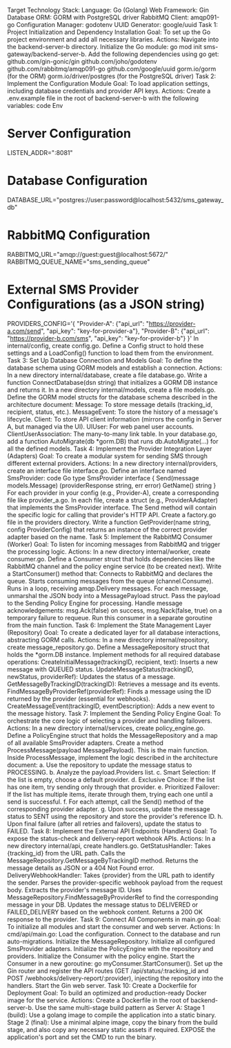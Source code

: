 Target Technology Stack:
Language: Go (Golang)
Web Framework: Gin
Database ORM: GORM with PostgreSQL driver
RabbitMQ Client: amqp091-go
Configuration Manager: godotenv
UUID Generator: google/uuid
Task 1: Project Initialization and Dependency Installation
Goal: To set up the Go project environment and add all necessary libraries.
Actions:
Navigate into the backend-server-b directory.
Initialize the Go module: go mod init sms-gateway/backend-server-b.
Add the following dependencies using go get:
github.com/gin-gonic/gin
github.com/joho/godotenv
github.com/rabbitmq/amqp091-go
github.com/google/uuid
gorm.io/gorm (for the ORM)
gorm.io/driver/postgres (for the PostgreSQL driver)
Task 2: Implement the Configuration Module
Goal: To load application settings, including database credentials and provider API keys.
Actions:
Create a .env.example file in the root of backend-server-b with the following variables:
code
Env
# Server Configuration
LISTEN_ADDR=":8081"

# Database Configuration
DATABASE_URL="postgres://user:password@localhost:5432/sms_gateway_db"

# RabbitMQ Configuration
RABBITMQ_URL="amqp://guest:guest@localhost:5672/"
RABBITMQ_QUEUE_NAME="sms_sending_queue"

# External SMS Provider Configurations (as a JSON string)
PROVIDERS_CONFIG='{
  "Provider-A": {"api_url": "https://provider-a.com/send", "api_key": "key-for-provider-a"},
  "Provider-B": {"api_url": "https://provider-b.com/sms", "api_key": "key-for-provider-b"}
}'
In internal/config, create config.go. Define a Config struct to hold these settings and a LoadConfig() function to load them from the environment.
Task 3: Set Up Database Connection and Models
Goal: To define the database schema using GORM models and establish a connection.
Actions:
In a new directory internal/database, create a file database.go. Write a function ConnectDatabase(dsn string) that initializes a GORM DB instance and returns it.
In a new directory internal/models, create a file models.go. Define the GORM model structs for the database schema described in the architecture document:
Message: To store message details (tracking_id, recipient, status, etc.).
MessageEvent: To store the history of a message's lifecycle.
Client: To store API client information (mirrors the config in Server A, but managed via the UI).
UIUser: For web panel user accounts.
ClientUserAssociation: The many-to-many link table.
In your database.go, add a function AutoMigrate(db *gorm.DB) that runs db.AutoMigrate(...) for all the defined models.
Task 4: Implement the Provider Integration Layer (Adapters)
Goal: To create a modular system for sending SMS through different external providers.
Actions:
In a new directory internal/providers, create an interface file interface.go. Define an interface named SmsProvider:
code
Go
type SmsProvider interface {
    Send(message models.Message) (providerResponse string, err error)
    GetName() string
}
For each provider in your config (e.g., Provider-A), create a corresponding file like provider_a.go.
In each file, create a struct (e.g., ProviderAAdapter) that implements the SmsProvider interface. The Send method will contain the specific logic for calling that provider's HTTP API.
Create a factory.go file in the providers directory. Write a function GetProvider(name string, config ProviderConfig) that returns an instance of the correct provider adapter based on the name.
Task 5: Implement the RabbitMQ Consumer (Worker)
Goal: To listen for incoming messages from RabbitMQ and trigger the processing logic.
Actions:
In a new directory internal/worker, create consumer.go.
Define a Consumer struct that holds dependencies like the RabbitMQ channel and the policy engine service (to be created next).
Write a StartConsumer() method that:
Connects to RabbitMQ and declares the queue.
Starts consuming messages from the queue (channel.Consume).
Runs in a loop, receiving amqp.Delivery messages.
For each message, unmarshal the JSON body into a MessagePayload struct.
Pass the payload to the Sending Policy Engine for processing.
Handle message acknowledgements: msg.Ack(false) on success, msg.Nack(false, true) on a temporary failure to requeue.
Run this consumer in a separate goroutine from the main function.
Task 6: Implement the State Management Layer (Repository)
Goal: To create a dedicated layer for all database interactions, abstracting GORM calls.
Actions:
In a new directory internal/repository, create message_repository.go.
Define a MessageRepository struct that holds the *gorm.DB instance.
Implement methods for all required database operations:
CreateInitialMessage(trackingID, recipient, text): Inserts a new message with QUEUED status.
UpdateMessageStatus(trackingID, newStatus, providerRef): Updates the status of a message.
GetMessageByTrackingID(trackingID): Retrieves a message and its events.
FindMessageByProviderRef(providerRef): Finds a message using the ID returned by the provider (essential for webhooks).
CreateMessageEvent(trackingID, eventDescription): Adds a new event to the message history.
Task 7: Implement the Sending Policy Engine
Goal: To orchestrate the core logic of selecting a provider and handling failovers.
Actions:
In a new directory internal/services, create policy_engine.go.
Define a PolicyEngine struct that holds the MessageRepository and a map of all available SmsProvider adapters.
Create a method ProcessMessage(payload MessagePayload). This is the main function.
Inside ProcessMessage, implement the logic described in the architecture document:
a. Use the repository to update the message status to PROCESSING.
b. Analyze the payload.Providers list.
c. Smart Selection: If the list is empty, choose a default provider.
d. Exclusive Choice: If the list has one item, try sending only through that provider.
e. Prioritized Failover: If the list has multiple items, iterate through them, trying each one until a send is successful.
f. For each attempt, call the Send() method of the corresponding provider adapter.
g. Upon success, update the message status to SENT using the repository and store the provider's reference ID.
h. Upon final failure (after all retries and failovers), update the status to FAILED.
Task 8: Implement the External API Endpoints (Handlers)
Goal: To expose the status-check and delivery-report webhook APIs.
Actions:
In a new directory internal/api, create handlers.go.
GetStatusHandler:
Takes {tracking_id} from the URL path.
Calls the MessageRepository.GetMessageByTrackingID method.
Returns the message details as JSON or a 404 Not Found error.
DeliveryWebhookHandler:
Takes {provider} from the URL path to identify the sender.
Parses the provider-specific webhook payload from the request body.
Extracts the provider's message ID.
Uses MessageRepository.FindMessageByProviderRef to find the corresponding message in your DB.
Updates the message status to DELIVERED or FAILED_DELIVERY based on the webhook content.
Returns a 200 OK response to the provider.
Task 9: Connect All Components in main.go
Goal: To initialize all modules and start the consumer and web server.
Actions:
In cmd/api/main.go:
Load the configuration.
Connect to the database and run auto-migrations.
Initialize the MessageRepository.
Initialize all configured SmsProvider adapters.
Initialize the PolicyEngine with the repository and providers.
Initialize the Consumer with the policy engine.
Start the Consumer in a new goroutine: go myConsumer.StartConsumer().
Set up the Gin router and register the API routes (GET /api/status/:tracking_id and POST /webhooks/delivery-report/:provider), injecting the repository into the handlers.
Start the Gin web server.
Task 10: Create a Dockerfile for Deployment
Goal: To build an optimized and production-ready Docker image for the service.
Actions:
Create a Dockerfile in the root of backend-server-b.
Use the same multi-stage build pattern as Server A:
Stage 1 (build): Use a golang image to compile the application into a static binary.
Stage 2 (final): Use a minimal alpine image, copy the binary from the build stage, and also copy any necessary static assets if required.
EXPOSE the application's port and set the CMD to run the binary.